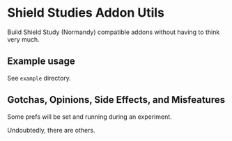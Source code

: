 # Shield Studies Addon Utils

Build Shield Study (Normandy) compatible addons without having to think very much.


## Example usage

See `example` directory.


## Gotchas, Opinions, Side Effects, and Misfeatures

Some prefs will be set and running during an experiment.

Undoubtedly, there are others.
